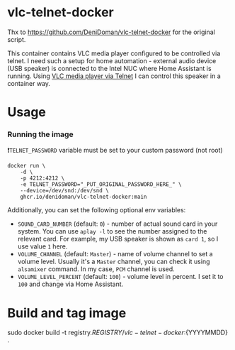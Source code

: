 # vlc-telnet-docker

Thx to https://github.com/DeniDoman/vlc-telnet-docker for the original script.

This container contains VLC media player configured to be controlled via telnet. I need such a setup for home automation - external audio device (USB speaker) is connected to the Intel NUC where Home Assistant is running. Using [VLC media player via Telnet](https://www.home-assistant.io/integrations/vlc_telnet/) I can control this speaker in a container way.

# Usage

### Running the image

❗`TELNET_PASSWORD` variable must be set to your custom password (not root)
````
docker run \
    -d \
    -p 4212:4212 \
    -e TELNET_PASSWORD="_PUT_ORIGINAL_PASSWORD_HERE_" \
    --device=/dev/snd:/dev/snd \
    ghcr.io/denidoman/vlc-telnet-docker:main
````

Additionally, you can set the following optional env variables:

- `SOUND_CARD_NUMBER` (default: `0`) - number of actual sound card in your system. You can use `aplay -l` to see the number assigned to the relevant card. For example, my USB speaker is shown as `card 1`, so I use value `1` here.
- `VOLUME_CHANNEL` (default: `Master`) - name of volume channel to set a volume level. Usually it's a `Master` channel, you can check it using `alsamixer` command. In my case, `PCM` channel is used.
- `VOLUME_LEVEL_PERCENT` (default: `100`) - volume level in percent. I set it to `100` and change via Home Assistant.

# Build and tag image
sudo docker build -t registry.${REGISTRY}/vlc-telnet-docker:${YYYYMMDD} .
